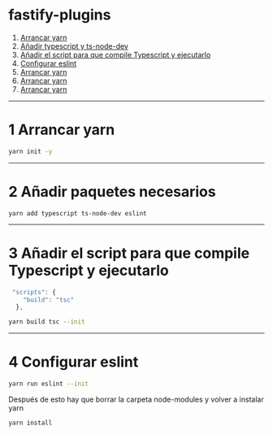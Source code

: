 # fastify-plugins
1. [Arrancar yarn ](#schema1)
1. [Añadir typescript y ts-node-dev ](#schema2)
1. [Añadir el script para que compile Typescript y ejecutarlo ](#schema3)
1. [Configurar eslint ](#schema4)
1. [Arrancar yarn ](#schema1)
1. [Arrancar yarn ](#schema1)
1. [Arrancar yarn ](#schema1)




<hr>

<a name="schema1"></a>

# 1 Arrancar yarn
~~~bash
yarn init -y
~~~
<hr>

<a name="schema2"></a>

# 2 Añadir paquetes necesarios
~~~
yarn add typescript ts-node-dev eslint  
~~~

<hr>

<a name="schema3"></a>

# 3 Añadir el script para que compile Typescript y ejecutarlo
~~~js
 "scripts": {
    "build": "tsc"
  },
~~~
~~~bash
yarn build tsc --init
~~~


<hr>

<a name="schema4"></a>

# 4 Configurar eslint
~~~bash
yarn run eslint --init
~~~

Después de esto hay que borrar la carpeta node-modules
y volver a instalar yarn
~~~bash
yarn install
~~~